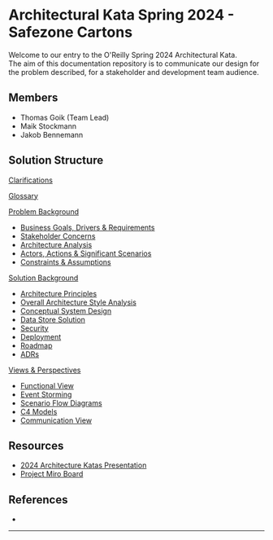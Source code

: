 # Architectural Kata Spring 2024 - Safezone Cartons

Welcome to our entry to the O'Reilly Spring 2024 Architectural Kata.  
The aim of this documentation repository is to communicate our design for the problem described, for a stakeholder and development team audience.

## Members

- Thomas Goik (Team Lead)
- Maik Stockmann
- Jakob Bennemann

## Solution Structure
[Clarifications](Clarifications.md)

[Glossary](Glossary.md)

[Problem Background](Problem/README.md)

- [Business Goals, Drivers & Requirements](Problem/BusinessGoalsDriversAndRequirements.md)
- [Stakeholder Concerns](Problem/StakeholderConcerns.md)
- [Architecture Analysis](Problem/ArchitectureAnalysis.md)
- [Actors, Actions & Significant Scenarios](Problem/ActorsActionsAndSignificantScenarios.md)
- [Constraints & Assumptions](Problem/ConstraintsAndAssumptions.md)

[Solution Background](Solution/README.md)

- [Architecture Principles](Solution/ArchitecturePrinciples.md)
- [Overall Architecture Style Analysis](Solution/ArchitecturePatterns.md)
- [Conceptual System Design](Solution/Conceptual.md)
- [Data Store Solution](Solution/DataStore.md)
- [Security](Solution/Security.md)
- [Deployment](Solution/Deployment.md)
- [Roadmap](Solution/Roadmap.md)
- [ADRs](ADRs/README.md)

[Views & Perspectives](ViewsAndPerspectives/README.md)

- [Functional View](ViewsAndPerspectives/FunctionalView/README.md)
- [Event Storming](ViewsAndPerspectives/EventStorming/README.md)
- [Scenario Flow Diagrams](ViewsAndPerspectives/scenarios/README.md)
- [C4 Models](ViewsAndPerspectives/C4Models/README.md)
- [Communication View](ViewsAndPerspectives/CommunicationView/README.md)

## Resources <a href='#' id='resources'></a>

- [2024 Architecture Katas Presentation](assets/docs/2024-spring-kick-off.pdf)
- [Project Miro Board](https://miro.com/app/board/uXjVNuLaflw=/?share_link_id=105993346647)

## References

- 

---